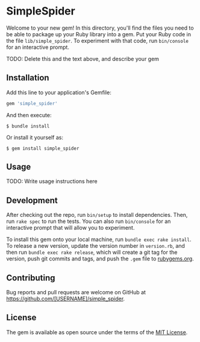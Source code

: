 # SimpleSpider

Welcome to your new gem! In this directory, you'll find the files you need to be able to package up your Ruby library into a gem. Put your Ruby code in the file `lib/simple_spider`. To experiment with that code, run `bin/console` for an interactive prompt.

TODO: Delete this and the text above, and describe your gem

## Installation

Add this line to your application's Gemfile:

```ruby
gem 'simple_spider'
```

And then execute:

    $ bundle install

Or install it yourself as:

    $ gem install simple_spider

## Usage

TODO: Write usage instructions here

## Development

After checking out the repo, run `bin/setup` to install dependencies. Then, run `rake spec` to run the tests. You can also run `bin/console` for an interactive prompt that will allow you to experiment.

To install this gem onto your local machine, run `bundle exec rake install`. To release a new version, update the version number in `version.rb`, and then run `bundle exec rake release`, which will create a git tag for the version, push git commits and tags, and push the `.gem` file to [rubygems.org](https://rubygems.org).

## Contributing

Bug reports and pull requests are welcome on GitHub at https://github.com/[USERNAME]/simple_spider.


## License

The gem is available as open source under the terms of the [MIT License](https://opensource.org/licenses/MIT).
